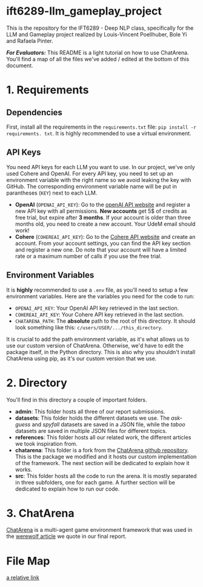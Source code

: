 # ift6289-llm_gameplay_project
This is the repository for the IFT6289 - Deep NLP class, specifically for the LLM and Gameplay project realized by Louis-Vincent Poellhuber, Bole Yi and Rafaela Pinter. 

***For Evaluators:*** This README is a light tutorial on how to use ChatArena. You'll find a map of all the files we've added / edited at the bottom of this document. 


# 1. Requirements

## Dependencies
First, install all the requirements in the `requirements.txt` file: `pip install -r requirements. txt`. It is highly recommended to use a virtual environment. 

## API Keys
You need API keys for each LLM you want to use. In our project, we've only used Cohere and OpenAI. For every API key, you need to set up an environment variable with the right name so we avoid leaking the key with GitHub. The corresponding environment variable name will be put in parantheses (`KEY`) next to each LLM. 
- **OpenAI** (`OPENAI_API_KEY`): Go to the [openAI API website](https://platform.openai.com/api-keys) and register a new API key with all permissions. **New accounts** get 5$ of credits as free trial, but expire after **3 months**. If your account is older than three months old, you need to create a new account. Your UdeM email should work! 
- **Cohere** (`COHEREAI_API_KEY`): Go to the [Cohere API website](https://docs.cohere.com/reference/about) and create an account. From your account settings, you can find the API key section and register a new one. 
Do note that your account will have a limited rate or a maximum number of calls if you use the free trial.

## Environment Variables
It is **highly** recommended to use a `.env` file, as you'll need to setup a few environment variables. Here are the variables you need for the code to run:

- `OPENAI_API_KEY`: Your OpenAI API key retrieved in the last section. 
- `COHEREAI_API_KEY`: Your Cohere API key retrieved in the last section. 
- `CHATARENA_PATH`: The **absolute** path to the root of this directory. It should look something like this: `c/users/USER/.../this_directory`. 

It is crucial to add the path environment variable, as it's what allows us to use our custom version of ChatArena. Otherwise, we'd have to edit the package itself, in the Python directory. This is also why you shouldn't install ChatArena using pip, as it's our custom version that we use. 

# 2. Directory
You'll find in this directory a couple of important folders. 

- **admin**: This folder hosts all three of our report submissions.
- **datasets**: This folder holds the different datasets we use. The *ask-guess* and *spyfall* datasets are saved in a JSON file, while the *taboo* datasets are saved in multiple JSON files for different topics. 
- **references**: This folder hosts all our related work, the different articles we took inspiration from. 
- **chatarena**: This folder is a fork from the [ChatArena github repository](https://github.com/Farama-Foundation/chatarena). This is the package we modified and it hosts our custom implementation of the framework. The next section will be dedicated to explain how it works.
- **src**: This folder hosts all the code to run the arena. It is mostly separated in three subfolders, one for each game. A further section will be dedicated to explain how to run our code. 

# 3. ChatArena

[ChatArena](https://github.com/Farama-Foundation/chatarena) is a multi-agent game environment framework that was used in the [werewolf article](references\werewolf.pdf) we quote in our final report. 

# File Map
[a relative link](src\askguess\askguess_prompt_experiments.py)